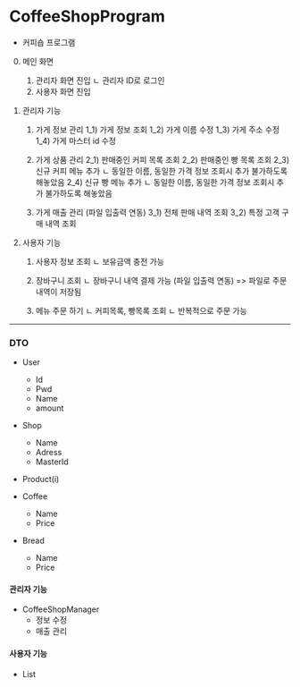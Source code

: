 # CoffeeShopProgram

 * 커피숍 프로그램

 0. 메인 화면
 	  1) 관리자 화면 진입
 		  ㄴ 관리자 ID로 로그인
 	  2) 사용자 화면 진입

 1. 관리자 기능
 	  1) 가게 정보 관리
 		 1_1) 가게 정보 조회
 		 1_2) 가게 이름 수정
 		 1_3) 가게 주소 수정
 		 1_4) 가게 마스터 id 수정

 	  2) 가게 상품 관리
 	 	 2_1) 판매중인 커피 목록 조회
 		 2_2) 판매중인 빵 목록 조회
 		 2_3) 신규 커피 메뉴 추가
 			   ㄴ 동일한 이름, 동일한 가격 정보 조회시 추가 불가하도록 해놓았음
 		 2_4) 신규 빵 메뉴 추가
 			   ㄴ 동일한 이름, 동일한 가격 정보 조회시 추가 불가하도록 해놓았음

    3) 가게 매출 관리 (파일 입출력 연동)
    	 3_1) 전체 판매 내역 조회
    	 3_2) 특정 고객 구매 내역 조회


 2. 사용자 기능
 	  1) 사용자 정보 조회
 		  ㄴ 보유금액 충전 가능

 	  2) 장바구니 조회
 		  ㄴ 장바구니 내역 결제 가능 (파일 입출력 연동)
 			 => 파일로 주문 내역이 저장됨

    3) 메뉴 주문 하기
    	  ㄴ 커피목록, 빵목록 조회
    	  ㄴ 반복적으로 주문 가능
---
### DTO
- User
  - Id
  - Pwd
  - Name
  - amount

- Shop
  - Name
  - Adress
  - MasterId

- Product(i)
- Coffee
  - Name
  - Price

- Bread
  - Name
  - Price

#### 관리자 기능 
- CoffeeShopManager
  - 정보 수정 
  - 매출 관리

#### 사용자 기능
- List<Product>

